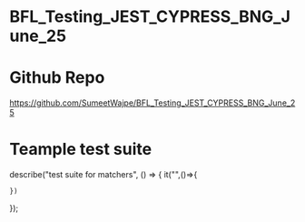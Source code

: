 # BFL_Testing_JEST_CYPRESS_BNG_June_25

# Github Repo
https://github.com/SumeetWajpe/BFL_Testing_JEST_CYPRESS_BNG_June_25

# Teample test suite

describe("test suite for matchers", () => {
    it("",()=>{
        
    })
});